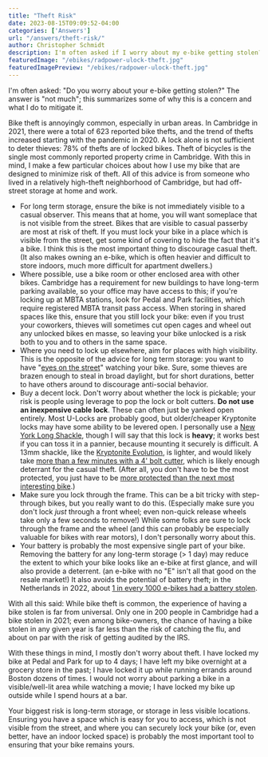 ```yaml
---
title: "Theft Risk"
date: 2023-08-15T09:09:52-04:00
categories: ['Answers']
url: "/answers/theft-risk/"
author: Christopher Schmidt
description: I'm often asked if I worry about my e-bike getting stolen? The answer is not much; this summarizes some of why this is a concern and what I do to mitigate it.
featuredImage: "/ebikes/radpower-ulock-theft.jpg"
featuredImagePreview: "/ebikes/radpower-ulock-theft.jpg"
---
```


I'm often asked: "Do you worry about your e-bike getting stolen?" The answer is "not much"; this summarizes some of why this is a concern and what I do to mitigate it.

Bike theft is annoyingly common, especially in urban areas. In Cambridge in 2021, there were a total of 623 reported bike thefts, and the trend of thefts increased starting with the pandemic in 2020. A lock alone is not sufficient to deter thieves: 78% of thefts are of locked bikes. Theft of bicycles is the single most commonly reported property crime in Cambridge. With this in mind, I make a few particular choices about how I use my bike that are designed to minimize risk of theft. All of this advice is from someone who lived in a relatively high-theft neighborhood of Cambridge, but had off-street storage at home and work.

* For long term storage, ensure the bike is not immediately visible to a casual observer. This means that at home, you will want someplace that is not visible from the street. Bikes that are visible to casual passerby are most at risk of theft. If you must lock your bike in a place which is visible from the street, get some kind of covering to hide the fact that it's a bike. I think this is the most important thing to discourage casual theft. (It also makes owning an e-bike, which is often heavier and difficult to store indoors, much more difficult for apartment dwellers.)
* Where possible, use a bike room or other enclosed area with other bikes. Cambridge has a requirement for new buildings to have long-term parking available, so your office may have access to this; if you're locking up at MBTA stations, look for Pedal and Park facilities, which require registered MBTA transit pass access. When storing in shared spaces like this, ensure that you still lock your bike: even if you trust your coworkers, thieves will sometimes cut open cages and wheel out any unlocked bikes en masse, so leaving your bike unlocked is a risk both to you and to others in the same space.
* Where you need to lock up elsewhere, aim for places with high visibility. This is the opposite of the advice for long term storage: you want to have "[eyes on the street](https://medium.com/interviews-and-articles-on-art-public-spaces/eyes-on-the-street-creating-liveable-places-6051ff3096e7)" watching your bike. Sure, some thieves are brazen enough to steal in broad daylight, but for short durations, better to have others around to discourage anti-social behavior.
* Buy a decent lock. Don't worry about whether the lock is pickable; your risk is people using leverage to pop the lock or bolt cutters. **Do not use an inexpensive cable lock**. These can often just be yanked open entirely. Most U-Locks are probably good, but older/cheaper Kryptonite locks may have some ability to be levered open. I personally use a [New York Long Shackle](https://www.kryptonitelock.com/en/products/product-information/current-key/002161.html), though I will say that this lock is **heavy**; it works best if you can toss it in a pannier, because mounting it securely is difficult. A 13mm shackle, like the [Kryptonite Evolution](https://www.kryptonitelock.com/en/products/product-information/current-key/002079.html?type=bicycle), is lighter, and would likely take [more than a few minutes with a 4' bolt cutter](https://www.youtube.com/watch?v=zztjFMmkxjc), which is likely enough deterrant for the casual theft. (After all, you don't have to be the most protected, you just have to be [more protected than the next most interesting bike](https://wiki.c2.com/?IdontHaveToBeTheFastestJustFasterThanYou).)
* Make sure you lock through the frame. This can be a bit tricky with step-through bikes, but you really want to do this. (Especially make sure you don't lock _just_ through a front wheel; even non-quick release wheels take only a few seconds to remove!) While some folks are sure to lock through the frame and the wheel (and this can probably be especially valuable for bikes with rear motors), I don't personally worry about this.
* Your battery is probably the most expensive single part of your bike. Removing the battery for any long-term storage (> 1 day) may reduce the extent to which your bike looks like an e-bike at first glance, and will also provide a deterrent. (an e-bike with no "E" isn't all that good on the resale market!) It also avoids the potential of battery theft; in the Netherlands in 2022, about [1 in every 1000 e-bikes had a battery stolen](https://insideevs.com/news/632517/ebike-battery-theft-issue-netherlands/).

With all this said: While bike theft is common, the experience of having a bike stolen is far from universal. Only one in 200 people in Cambridge had a bike stolen in 2021; even among bike-owners, the chance of having a bike stolen in any given year is far less than the risk of catching the flu, and about on par with the risk of getting audited by the IRS.

With these things in mind, I mostly don't worry about theft. I have locked my bike at Pedal and Park for up to 4 days; I have left my bike overnight at a grocery store in the past; I have locked it up while running errands around Boston dozens of times. I would not worry about parking a bike in a visible/well-lit area while watching a movie; I have locked my bike up outside while I spend hours at a bar.

Your biggest risk is long-term storage, or storage in less visible locations. Ensuring you have a space which is easy for you to access, which is not visible from the street, and where you can securely lock your bike (or, even better, have an indoor locked space) is probably the most important tool to ensuring that your bike remains yours.
